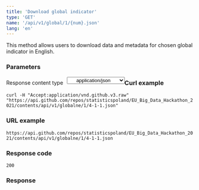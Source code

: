 ```yaml
---
title: 'Download global indicator'
type: 'GET'
name: '/api/v1/global/1/{num}.json'
lang: 'en'
---
```


This method allows users to download data and metadata for chosen global indicator in English.

### Parameters



<p style='float:left;margin-top: 7px;'>Response content type</p>
<select style='float:left;padding: 0px 15px;width: 155px;margin-left: 10px;text-align-last: center;'>
  <option>application/json</option>
</select>

<div id='example2'>

<h3 id="przykładowy-curl">Curl example</h3>

<p><code class="highlighter-rouge">curl -H "Accept:application/vnd.github.v3.raw" "https://api.github.com/repos/statisticspoland/EU_Big_Data_Hackathon_2021/contents/api/v1/globalne/1/4-1-1.json"</code></p>

<h3 id="przykładowy-url">URL example</h3>

<p><code class="highlighter-rouge">https://api.github.com/repos/statisticspoland/EU_Big_Data_Hackathon_2021/contents/api/v1/globalne/1/4-1-1.json</code></p>

<h3 id="przykładowy-kod-odpowiedzi">Response code</h3>

<p><code class="highlighter-rouge">200</code></p>

<h3 id="przykładowa-odpowiedź">Response</h3>

<p><code class="highlighter-rouge" id="show-data-1-1-1-en">
</code></p>

</div>


<script>

$.getJSON('https://api.github.com/repos/statisticspoland/EU_Big_Data_Hackathon_2021/api/v1/globalne/1/4-1-1.json', function(data) {
    $('#show-data-1-1-1-en').html(JSON.stringify(data, null, 2));
});

</script>
